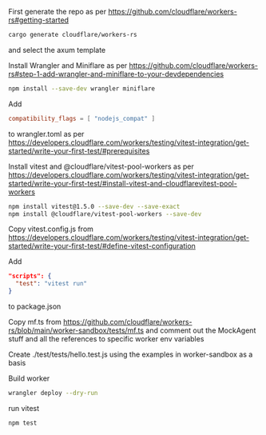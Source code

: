 
First generate the repo as per https://github.com/cloudflare/workers-rs#getting-started
```sh
cargo generate cloudflare/workers-rs
```
and select the axum template

Install Wrangler and Miniflare as per https://github.com/cloudflare/workers-rs#step-1-add-wrangler-and-miniflare-to-your-devdependencies
```sh
npm install --save-dev wrangler miniflare
```

Add
```toml
compatibility_flags = [ "nodejs_compat" ]
```
to wrangler.toml as per https://developers.cloudflare.com/workers/testing/vitest-integration/get-started/write-your-first-test/#prerequisites


Install vitest and @cloudflare/vitest-pool-workers as per https://developers.cloudflare.com/workers/testing/vitest-integration/get-started/write-your-first-test/#install-vitest-and-cloudflarevitest-pool-workers
```sh
npm install vitest@1.5.0 --save-dev --save-exact
npm install @cloudflare/vitest-pool-workers --save-dev
```

Copy vitest.config.js from https://developers.cloudflare.com/workers/testing/vitest-integration/get-started/write-your-first-test/#define-vitest-configuration

Add
```json
"scripts": {
  "test": "vitest run"
}
```
to package.json

Copy mf.ts from https://github.com/cloudflare/workers-rs/blob/main/worker-sandbox/tests/mf.ts
and comment out the MockAgent stuff and all the references to specific worker env variables

Create ./test/tests/hello.test.js using the examples in worker-sandbox as a basis

Build worker
```sh
wrangler deploy --dry-run
```

run vitest
```sh
npm test
```